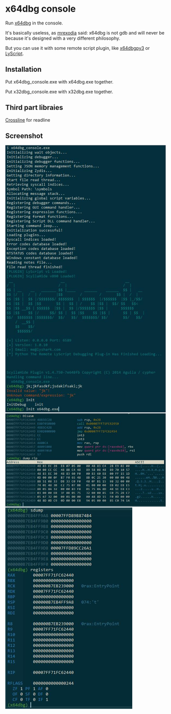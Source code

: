 # x64dbg console
Run [x64dbg](https://github.com/x64dbg/x64dbg) in the console.

It's basically useless, as [mrexodia](https://github.com/x64dbg/x64dbg/issues/2201) said: x64dbg is not gdb and will never be because it's designed with a very different philosophy.

But you can use it with some remote script plugin, like [x64dbgpy3](https://github.com/nblog/x64dbgpy3) or [LyScript](https://github.com/lyshark/LyScript).

## Installation 
Put x64dbg_console.exe with x64dbg.exe together.

Put x32dbg_console.exe with x32dbg.exe together.

## Third part libraies
[Crossline](https://github.com/jcwangxp/Crossline) for readline

## Screenshot
![](screenshots/screenshot_0.jpg)
![](screenshots/screenshot_1.jpg)
![](screenshots/screenshot_2.jpg)